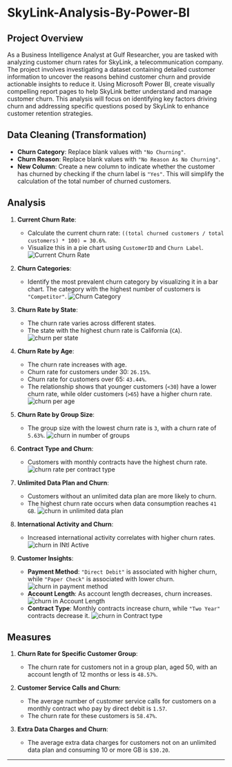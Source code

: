 # SkyLink-Analysis-By-Power-BI
## Project Overview
As a Business Intelligence Analyst at Gulf Researcher, you are tasked with analyzing customer churn rates for SkyLink, a telecommunication company. The project involves investigating a dataset containing detailed customer information to uncover the reasons behind customer churn and provide actionable insights to reduce it. Using Microsoft Power BI, create visually compelling report pages to help SkyLink better understand and manage customer churn. This analysis will focus on identifying key factors driving churn and addressing specific questions posed by SkyLink to enhance customer retention strategies.

## Data Cleaning (Transformation)
- **Churn Category**: Replace blank values with `"No Churning"`.
- **Churn Reason**: Replace blank values with `"No Reason As No Churning"`.
- **New Column**: Create a new column to indicate whether the customer has churned by checking if the churn label is `"Yes"`. This will simplify the calculation of the total number of churned customers.

## Analysis
1. **Current Churn Rate**:
   - Calculate the current churn rate: `((total churned customers / total customers) * 100) = 30.6%`.
   - Visualize this in a pie chart using `CustomerID` and `Churn Label`.
   ![Current Churn Rate](/images/pie%20chart.PNG)

2. **Churn Categories**:
   - Identify the most prevalent churn category by visualizing it in a bar chart. The category with the highest number of customers is `"Competitor"`.
   ![Churn Category](/images/Churn%20category.PNG)

3. **Churn Rate by State**:
   - The churn rate varies across different states.
   - The state with the highest churn rate is California (`CA`).
   ![churn per state](/images/churn%20rate%20per%20state.PNG)

4. **Churn Rate by Age**:
   - The churn rate increases with age.
   - Churn rate for customers under 30: `26.15%`.
   - Churn rate for customers over 65: `43.44%`.
   - The relationship shows that younger customers (`<30`) have a lower churn rate, while older customers (`>65`) have a higher churn rate.
   ![churn per age](/images/churn%20rate%20per%20age.PNG)

5. **Churn Rate by Group Size**:
   - The group size with the lowest churn rate is `3`, with a churn rate of `5.63%`.
   ![churn in number of groups](/images/churn%20rate%20per%20number%20in%20group.PNG)

6. **Contract Type and Churn**:
   - Customers with monthly contracts have the highest churn rate.
   ![churn rate per contract type](/images/churn%20by%20contract%20type.PNG)

7. **Unlimited Data Plan and Churn**:
   - Customers without an unlimited data plan are more likely to churn.
   - The highest churn rate occurs when data consumption reaches `41 GB`.
   ![churn in unlimited data plan](/images/churn%20rate%20per%20unlimited%20data%20plan.PNG)

8. **International Activity and Churn**:
   - Increased international activity correlates with higher churn rates.
   ![churn in INtl Active](/images/churn%20per%20Intl%20Active.PNG)

9. **Customer Insights**:
   - **Payment Method**: `"Direct Debit"` is associated with higher churn, while `"Paper Check"` is associated with lower churn.
   ![churn in payment method](/images/churn%20by%20payment%20method.PNG)
   - **Account Length**: As account length decreases, churn increases.
   ![churn in Account Length](/images/churn%20by%20account%20length%20.PNG)
   - **Contract Type**: Monthly contracts increase churn, while `"Two Year"` contracts decrease it.
   ![churn in Contract type](/images/churn%20by%20contract%20type.PNG)
   

## Measures
1. **Churn Rate for Specific Customer Group**:
   - The churn rate for customers not in a group plan, aged 50, with an account length of 12 months or less is `48.57%`.

2. **Customer Service Calls and Churn**:
   - The average number of customer service calls for customers on a monthly contract who pay by direct debit is `1.57`.
   - The churn rate for these customers is `58.47%`.

3. **Extra Data Charges and Churn**:
   - The average extra data charges for customers not on an unlimited data plan and consuming 10 or more GB is `$30.20`.

---
